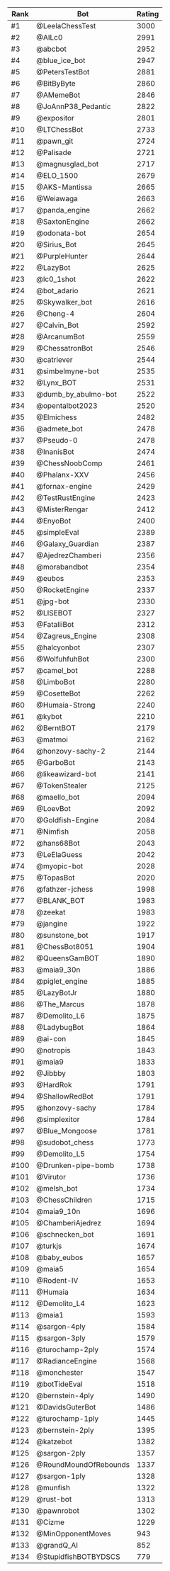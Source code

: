 Rank|Bot|Rating
---|---|---
#1|@LeelaChessTest|3000
#2|@AILc0|2991
#3|@abcbot|2952
#4|@blue_ice_bot|2947
#5|@PetersTestBot|2881
#6|@BitByByte|2860
#7|@AMemeBot|2846
#8|@JoAnnP38_Pedantic|2822
#9|@expositor|2801
#10|@LTChessBot|2733
#11|@pawn_git|2724
#12|@Palisade|2721
#13|@magnusglad_bot|2717
#14|@ELO_1500|2679
#15|@AKS-Mantissa|2665
#16|@Weiawaga|2663
#17|@panda_engine|2662
#18|@SaxtonEngine|2662
#19|@odonata-bot|2654
#20|@Sirius_Bot|2645
#21|@PurpleHunter|2644
#22|@LazyBot|2625
#23|@lc0_1shot|2622
#24|@bot_adario|2621
#25|@Skywalker_bot|2616
#26|@Cheng-4|2604
#27|@Calvin_Bot|2592
#28|@ArcanumBot|2559
#29|@ChessatronBot|2546
#30|@catriever|2544
#31|@simbelmyne-bot|2535
#32|@Lynx_BOT|2531
#33|@dumb_by_abulmo-bot|2522
#34|@opentalbot2023|2520
#35|@Elmichess|2482
#36|@admete_bot|2478
#37|@Pseudo-0|2478
#38|@InanisBot|2474
#39|@ChessNoobComp|2461
#40|@Phalanx-XXV|2456
#41|@fornax-engine|2429
#42|@TestRustEngine|2423
#43|@MisterRengar|2412
#44|@EnyoBot|2400
#45|@simpleEval|2389
#46|@Galaxy_Guardian|2387
#47|@AjedrezChamberi|2356
#48|@morabandbot|2354
#49|@eubos|2353
#50|@RocketEngine|2337
#51|@jpg-bot|2330
#52|@LISEBOT|2327
#53|@FataliiBot|2312
#54|@Zagreus_Engine|2308
#55|@halcyonbot|2307
#56|@WolfuhfuhBot|2300
#57|@camel_bot|2288
#58|@LimboBot|2280
#59|@CosetteBot|2262
#60|@Humaia-Strong|2240
#61|@kybot|2210
#62|@BerntBOT|2179
#63|@matmoi|2162
#64|@honzovy-sachy-2|2144
#65|@GarboBot|2143
#66|@likeawizard-bot|2141
#67|@TokenStealer|2125
#68|@maello_bot|2094
#69|@LoevBot|2092
#70|@Goldfish-Engine|2084
#71|@Nimfish|2058
#72|@hans68Bot|2043
#73|@LeElaGuess|2042
#74|@myopic-bot|2028
#75|@TopasBot|2020
#76|@fathzer-jchess|1998
#77|@BLANK_BOT|1983
#78|@zeekat|1983
#79|@jangine|1922
#80|@sunstone_bot|1917
#81|@ChessBot8051|1904
#82|@QueensGamBOT|1890
#83|@maia9_30n|1886
#84|@piglet_engine|1885
#85|@LazyBotJr|1880
#86|@The_Marcus|1878
#87|@Demolito_L6|1875
#88|@LadybugBot|1864
#89|@ai-con|1845
#90|@notropis|1843
#91|@maia9|1833
#92|@Jibbby|1803
#93|@HardRok|1791
#94|@ShallowRedBot|1791
#95|@honzovy-sachy|1784
#96|@simplexitor|1784
#97|@Blue_Mongoose|1781
#98|@sudobot_chess|1773
#99|@Demolito_L5|1754
#100|@Drunken-pipe-bomb|1738
#101|@Virutor|1736
#102|@melsh_bot|1734
#103|@ChessChildren|1715
#104|@maia9_10n|1696
#105|@ChamberiAjedrez|1694
#106|@schnecken_bot|1691
#107|@turkjs|1674
#108|@baby_eubos|1657
#109|@maia5|1654
#110|@Rodent-IV|1653
#111|@Humaia|1634
#112|@Demolito_L4|1623
#113|@maia1|1593
#114|@sargon-4ply|1584
#115|@sargon-3ply|1579
#116|@turochamp-2ply|1574
#117|@RadianceEngine|1568
#118|@monchester|1547
#119|@botTideEval|1518
#120|@bernstein-4ply|1490
#121|@DavidsGuterBot|1486
#122|@turochamp-1ply|1445
#123|@bernstein-2ply|1395
#124|@katzebot|1382
#125|@sargon-2ply|1357
#126|@RoundMoundOfRebounds|1337
#127|@sargon-1ply|1328
#128|@munfish|1322
#129|@rust-bot|1313
#130|@pawnrobot|1302
#131|@Cizme|1229
#132|@MinOpponentMoves|943
#133|@grandQ_AI|852
#134|@StupidfishBOTBYDSCS|779
